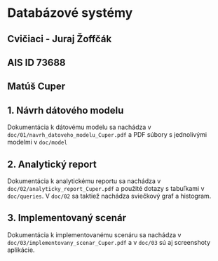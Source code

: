 # Databázové systémy


## Cvičiaci - Juraj Žoffčák
## AIS ID 73688
## Matúš Cuper

## 1. Návrh dátového modelu
Dokumentácia k dátovému modelu sa nachádza v `doc/01/navrh_datoveho_modelu_Cuper.pdf` a PDF súbory s jednolivými modelmi v `doc/model`

## 2. Analytický report
Dokumentácia k analytickému reportu sa nachádza v `doc/02/analyticky_report_Cuper.pdf` a použité dotazy s tabuľkami v `doc/queries`. V `doc/02` sa taktiež nachádza sviečkový graf a histogram.

## 3. Implementovaný scenár
Dokumentácia k implementovanému scenáru sa nachádza v `doc/03/implementovany_scenar_Cuper.pdf` a v `doc/03` sú aj screenshoty aplikácie.

